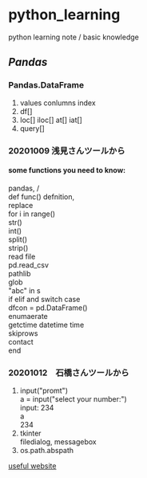# python_learning
python learning note / basic knowledge
## *Pandas*
### Pandas.DataFrame
1. values conlumns index
2. df[]
3. loc[] iloc[] at[] iat[]
4. query[]
### 20201009 浅見さんツールから
#### some functions you need to know:  
pandas, /  
def func() defnition,  
replace  
for i in range()  
str()  
int()  
split()  
strip()  
read file  
pd.read_csv  
pathlib  
glob  
"abc" in s  
if elif and switch case  
dfcon = pd.DataFrame()  
enumaerate  
getctime datetime time  
skiprows  
contact  
end  

### 20201012　石橋さんツールから
1. input("promt")    
a = input("select your number:")  
input: 234  
a  
234  
2. tkinter  
filedialog, messagebox  
3. os.path.abspath  

[useful website](https://www.runoob.com/python3/python3-tutorial.html)  


